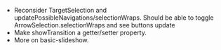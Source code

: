 * Reconsider TargetSelection and updatePossibleNavigations/selectionWraps.
  Should be able to toggle ArrowSelection.selectionWraps and see buttons update
* Make showTransition a getter/setter property.
* More on basic-slideshow.
